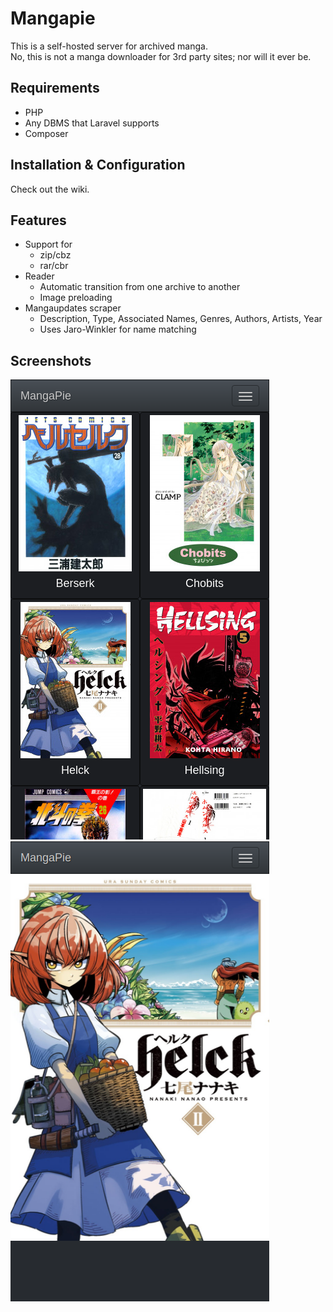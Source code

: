 # Mangapie

This is a self-hosted server for archived manga.  
No, this is not a manga downloader for 3rd party sites; nor will it ever be.

## Requirements
* PHP
* Any DBMS that Laravel supports
* Composer

## Installation & Configuration
Check out the wiki.

## Features
* Support for
	- zip/cbz
	- rar/cbr
* Reader
    - Automatic transition from one archive to another
    - Image preloading
* Mangaupdates scraper
	- Description, Type, Associated Names, Genres, Authors, Artists, Year
	- Uses Jaro-Winkler for name matching   

## Screenshots
![Manga](/screenshots/index.png?raw=true "Index")
![Reader1](/screenshots/reader-01.png?raw=true "Reader1")
